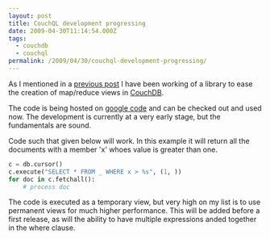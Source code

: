 ```yaml
---
layout: post
title: CouchQL development progressing
date: 2009-04-30T11:14:54.000Z
tags:
  - couchdb
  - couchql
permalink: /2009/04/30/couchql-development-progressing/
---
```

As I mentioned in a [previous post](http://www.theandrewwilkinson.com/2009/04/16/introducing-couchql/) I have
been working of a library to ease the creation of map/reduce views in
[CouchDB](http://code.google.com/p/couchdb-python/).

The code is being hosted on [google code](http://code.google.com/p/couchql/) and can be checked out and used
now. The development is currently at a very early stage, but the fundamentals are sound.

Code such that given below will work. In this example it will return all the documents with a member 'x' whoes
value is greater than one.
<!--more-->

```python
c = db.cursor()
c.execute("SELECT * FROM _ WHERE x > %s", (1, ))
for doc in c.fetchall():
    # process doc
```

The code is executed as a temporary view, but very high on my list is to use permanent views for much higher
performance. This will be added before a first release, as will the ability to have multiple expressions anded
together in the where clause.
